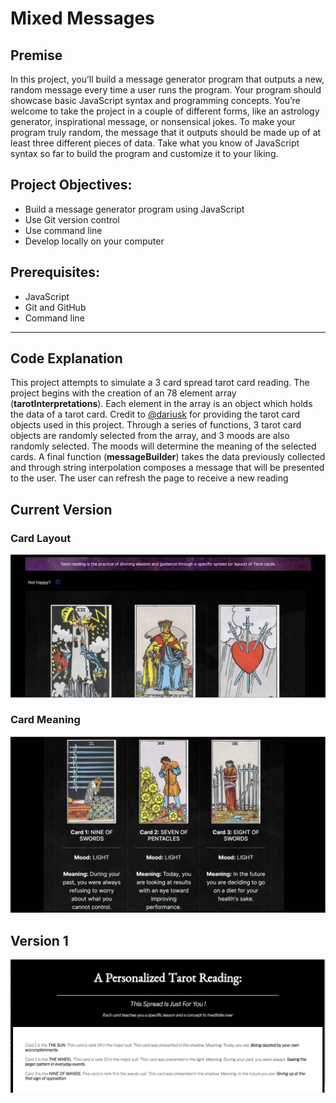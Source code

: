 # Mixed Messages

## Premise
In this project, you’ll build a message generator program that outputs a new, random message every time a user runs the program. Your program should showcase basic JavaScript syntax and programming concepts. You’re welcome to take the project in a couple of different forms, like an astrology generator, inspirational message, or nonsensical jokes. To make your program truly random, the message that it outputs should be made up of at least three different pieces of data. Take what you know of JavaScript syntax so far to build the program and customize it to your liking.

## Project Objectives:
- Build a message generator program using JavaScript
- Use Git version control
- Use command line
- Develop locally on your computer

## Prerequisites:
- JavaScript
- Git and GitHub
- Command line

---

## Code Explanation

This project attempts to simulate a 3 card spread tarot card reading. The project begins with the creation of an 78 element array (<b>tarotInterpretations</b>). Each element in the array is an object which holds the data of a tarot card. Credit to [@dariusk](https://github.com/dariusk/corpora/blob/master/data/divination/tarot_interpretations.json) for providing the tarot card objects used in this project. Through a series of functions, 3 tarot card objects are randomly selected from the array, and 3 moods are also randomly selected. The moods will determine the meaning of the selected cards. A final function (<b>messageBuilder</b>) takes the data previously collected and through string interpolation composes a message that will be presented to the user. The user can refresh the page to receive a new reading

## Current Version

### Card Layout

![Screenshot of tarot project - card layout!](./media/images/card_layout.PNG)

### Card Meaning
![Screenshot of tarot project! - card meaning](./media/images/card_meaning.PNG)


## Version 1
![Screenshot of tarot project!](./media/images/v1-presentation.png) <br>
